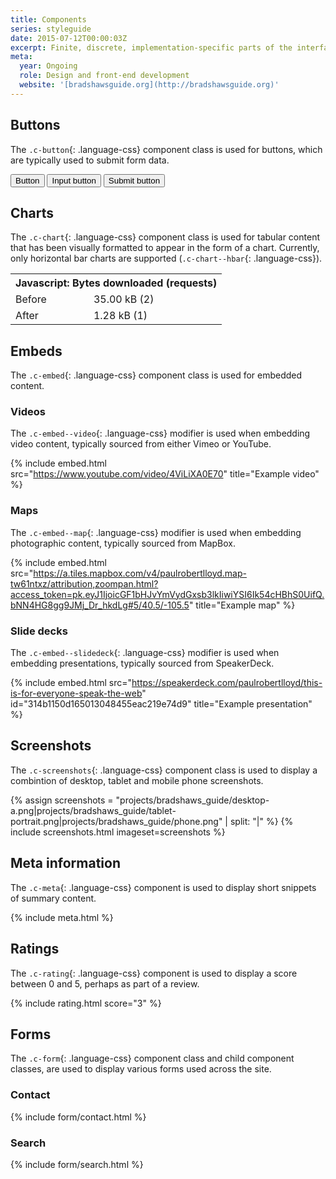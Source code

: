 ```yaml
---
title: Components
series: styleguide
date: 2015-07-12T00:00:03Z
excerpt: Finite, discrete, implementation-specific parts of the interface.
meta:
  year: Ongoing
  role: Design and front-end development
  website: '[bradshawsguide.org](http://bradshawsguide.org)'
---
```

## Buttons

The `.c-button`{: .language-css} component class is used for buttons, which are typically used to submit form data.

<button class="c-button">Button</button> <input class="c-button" type="button" value="Input button"/> <input class="c-button" type="submit" value="Submit button"/>

## Charts

The `.c-chart`{: .language-css} component class is used for tabular content that has been visually formatted to appear in the form of a chart. Currently, only horizontal bar charts are supported (`.c-chart--hbar`{: .language-css}).

<table class="c-chart c-chart--hbar">
  <tbody>
    <tr>
      <th colspan="2">Javascript: Bytes downloaded (requests)</th>
    </tr>
    <tr>
      <td class="c-chart__label">Before</td>
      <td class="c-chart__value"><span class="c-chart__value--percent" style="width:100%;">35.00 kB (2)</span></td>
    </tr>
    <tr>
      <td class="c-chart__label">After</td>
      <td class="c-chart__value"><span class="c-chart__value--percent" style="width:3.66%;">1.28 kB (1)</span></td>
    </tr>
  </tbody>
</table>

## Embeds

The `.c-embed`{: .language-css} component class is used for embedded content.

### Videos

The `.c-embed--video`{: .language-css} modifier is used when embedding video content, typically sourced from either Vimeo or YouTube.

{% include embed.html src="https://www.youtube.com/video/4ViLiXA0E70" title="Example video" %}

### Maps

The `.c-embed--map`{: .language-css} modifier is used when embedding photographic content, typically sourced from MapBox.

{% include embed.html src="https://a.tiles.mapbox.com/v4/paulrobertlloyd.map-tw61ntxz/attribution,zoompan.html?access_token=pk.eyJ1IjoicGF1bHJvYmVydGxsb3lkIiwiYSI6Ik54cHBhS0UifQ.bNN4HG8gg9JMj_Dr_hkdLg#5/40.5/-105.5" title="Example map" %}

### Slide decks

The `.c-embed--slidedeck`{: .language-css} modifier is used when embedding presentations, typically sourced from SpeakerDeck.

{% include embed.html src="https://speakerdeck.com/paulrobertlloyd/this-is-for-everyone-speak-the-web" id="314b1150d165013048455eac219e74d9" title="Example presentation" %}

## Screenshots

The `.c-screenshots`{: .language-css} component class is used to display a combintion of desktop, tablet and mobile phone screenshots.

{% assign screenshots = "projects/bradshaws_guide/desktop-a.png|projects/bradshaws_guide/tablet-portrait.png|projects/bradshaws_guide/phone.png" | split: "|" %}
{% include screenshots.html imageset=screenshots %}

## Meta information

The `.c-meta`{: .language-css} component is used to display short snippets of summary content.

{% include meta.html %}

## Ratings

The `.c-rating`{: .language-css} component is used to display a score between 0 and 5, perhaps as part of a review.

{% include rating.html score="3" %}

## Forms

The `.c-form`{: .language-css} component class and child component classes, are used to display various forms used across the site.

### Contact

{% include form/contact.html %}

### Search

{% include form/search.html %}
